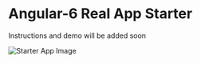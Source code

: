 # Angular-6 Real App Starter
Instructions and demo will be added soon

![Starter App Image](https://s.nimbusweb.me/attachment/2003514/rwhyspy3p49mrgplk13f/586406-DPpA3G3wd6eZuFFn/screenshot-localhost-4200-2018.08.21-01-26-57.png)

